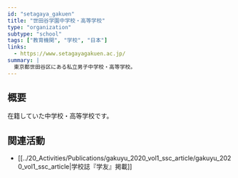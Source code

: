 ```yaml
---
id: "setagaya_gakuen"
title: "世田谷学園中学校・高等学校"
type: "organization"
subtype: "school"
tags: ["教育機関", "学校", "日本"]
links:
  - https://www.setagayagakuen.ac.jp/
summary: |
  東京都世田谷区にある私立男子中学校・高等学校。
---
```

## 概要
在籍していた中学校・高等学校です。

## 関連活動
- [[../20_Activities/Publications/gakuyu_2020_vol1_ssc_article/gakuyu_2020_vol1_ssc_article|学校誌『学友』掲載]] 